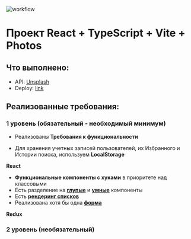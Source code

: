 ![workflow](https://github.com/vitali007tut/react-core/actions/workflows/main.yml/badge.svg)

# Проект React + TypeScript + Vite + Photos

## Что выполнено:

-   API: [Unsplash](https://unsplash.com/documentation)
-   Deploy: [link](https://vitali007tut.github.io/react-core/)

## Реализованные требования:

### **1 уровень (обязательный - необходимый минимум)**

-   Реализованы **Требования к функциональности**

-   Для хранения учетных записей пользователей, их Избранного и Истории поиска, используем **LocalStorage**

**React**

-   **Функциональные компоненты c хуками** в приоритете над классовыми
-   Есть разделение на **[глупые](https://github.com/vitali007tut/react-core/blob/main/src/components/Logo/Logo.tsx)** и **[умные](https://github.com/vitali007tut/react-core/blob/main/src/components/Header/Header.tsx)** компоненты
-   Есть [**рендеринг списков**](https://github.com/vitali007tut/react-core/blob/main/src/pages/HistoryPage/HistoryPage.tsx)
-   Реализована хотя бы одна [**форма**](https://github.com/vitali007tut/react-core/blob/main/src/pages/LoginPage/LoginPage.tsx)

**Redux**

### **2 уровень (необязательный)**
